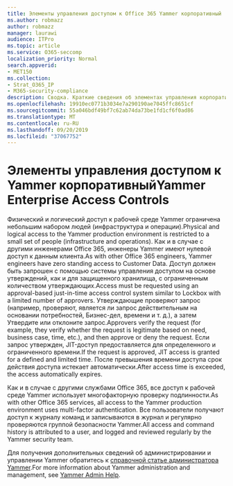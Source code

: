 ```yaml
---
title: Элементы управления доступом к Office 365 Yammer корпоративный
ms.author: robmazz
author: robmazz
manager: laurawi
audience: ITPro
ms.topic: article
ms.service: O365-seccomp
localization_priority: Normal
search.appverid:
- MET150
ms.collection:
- Strat_O365_IP
- M365-security-compliance
description: Сводка. Краткие сведения об элементах управления корпоративным доступом в Yammer в рабочей среде.
ms.openlocfilehash: 19910ec0771b3034e7a290190ae7045ffc8651cf
ms.sourcegitcommit: 55a046bdf49bf7c62ab74da73be1fd1cf6f0ad86
ms.translationtype: MT
ms.contentlocale: ru-RU
ms.lasthandoff: 09/20/2019
ms.locfileid: "37067752"
---
```

# <a name="yammer-enterprise-access-controls"></a><span data-ttu-id="33674-103">Элементы управления доступом к Yammer корпоративный</span><span class="sxs-lookup"><span data-stu-id="33674-103">Yammer Enterprise Access Controls</span></span> 

<span data-ttu-id="33674-104">Физический и логический доступ к рабочей среде Yammer ограничена небольшим набором людей (инфраструктура и операции).</span><span class="sxs-lookup"><span data-stu-id="33674-104">Physical and logical access to the Yammer production environment is restricted to a small set of people (infrastructure and operations).</span></span> <span data-ttu-id="33674-105">Как и в случае с другими инженерами Office 365, инженеры Yammer имеют нулевой доступ к данным клиента.</span><span class="sxs-lookup"><span data-stu-id="33674-105">As with other Office 365 engineers, Yammer engineers have zero standing access to Customer Data.</span></span> <span data-ttu-id="33674-106">Доступ должен быть запрошен с помощью системы управления доступом на основе утверждений, как и для защищенного хранилища, с ограниченным количеством утверждающих.</span><span class="sxs-lookup"><span data-stu-id="33674-106">Access must be requested using an approval-based just-in-time access control system similar to Lockbox with a limited number of approvers.</span></span> <span data-ttu-id="33674-107">Утверждающие проверяют запрос (например, проверяют, является ли запрос действительным на основании потребностей, Бизнес-дел, времени и т. д.), а затем Утвердите или отклоните запрос.</span><span class="sxs-lookup"><span data-stu-id="33674-107">Approvers verify the request (for example, they verify whether the request is legitimate based on need, business case, time, etc.), and then approve or deny the request.</span></span> <span data-ttu-id="33674-108">Если запрос утвержден, JIT-доступ предоставляется для определенного и ограниченного времени.</span><span class="sxs-lookup"><span data-stu-id="33674-108">If the request is approved, JIT access is granted for a defined and limited time.</span></span> <span data-ttu-id="33674-109">После превышения времени доступа срок действия доступа истекает автоматически.</span><span class="sxs-lookup"><span data-stu-id="33674-109">After access time is exceeded, the access automatically expires.</span></span>

<span data-ttu-id="33674-110">Как и в случае с другими службами Office 365, все доступ к рабочей среде Yammer использует многофакторную проверку подлинности.</span><span class="sxs-lookup"><span data-stu-id="33674-110">As with other Office 365 services, all access to the Yammer production environment uses multi-factor authentication.</span></span> <span data-ttu-id="33674-111">Все пользователи получают доступ к журналу команд и записываются в журнал и регулярно проверяются группой безопасности Yammer.</span><span class="sxs-lookup"><span data-stu-id="33674-111">All access and command history is attributed to a user, and logged and reviewed regularly by the Yammer security team.</span></span>

<span data-ttu-id="33674-112">Для получения дополнительных сведений об администрировании и управлении Yammer обратитесь к [справочной статье администратора Yammer](https://support.office.com/article/yammer-–-admin-help-e1464355-1f97-49ac-b2aa-dd320b179dbe?ui=en-US&rs=en-US&ad=US).</span><span class="sxs-lookup"><span data-stu-id="33674-112">For more information about Yammer administration and management, see [Yammer Admin Help](https://support.office.com/article/yammer-–-admin-help-e1464355-1f97-49ac-b2aa-dd320b179dbe?ui=en-US&rs=en-US&ad=US).</span></span>